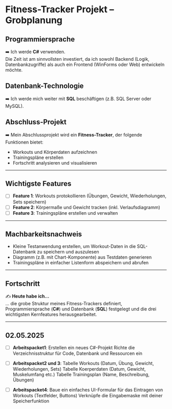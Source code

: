 # Fitness-Tracker Projekt – Grobplanung

## Programmiersprache
➡️ Ich werde **C#** verwenden.  
Die Zeit ist am sinnvollsten investiert, da ich sowohl Backend (Logik, Datenbankzugriffe) als auch ein Frontend (WinForms oder Web) entwickeln möchte.

## Datenbank-Technologie
➡️ Ich werde mich weiter mit **SQL** beschäftigen (z.B. SQL Server oder MySQL).

## Abschluss-Projekt
➡️ Mein Abschlussprojekt wird ein **Fitness-Tracker**, der folgende Funktionen bietet:

- Workouts und Körperdaten aufzeichnen
- Trainingspläne erstellen
- Fortschritt analysieren und visualisieren

---

## Wichtigste Features

- [ ] **Feature 1**: Workouts protokollieren (Übungen, Gewicht, Wiederholungen, Sets speichern)
- [ ] **Feature 2**: Körpermaße und Gewicht tracken (inkl. Verlaufsdiagramm)
- [ ] **Feature 3**: Trainingspläne erstellen und verwalten

---

## Machbarkeitsnachweis

- Kleine Testanwendung erstellen, um Workout-Daten in die SQL-Datenbank zu speichern und auszulesen
- Diagramm (z.B. mit Chart-Komponente) aus Testdaten generieren
- Trainingspläne in einfacher Listenform abspeichern und abrufen

---

## Fortschritt

✍️ **Heute habe ich...**  
... die grobe Struktur meines Fitness-Trackers definiert, Programmiersprache (**C#**) und Datenbank (**SQL**) festgelegt und die drei wichtigsten Kernfeatures herausgearbeitet.

---

## 02.05.2025
- [ ] **Arbeitspacket1**:
Erstellen ein neues C#-Projekt 
Richte die Verzeichnisstruktur für Code, Datenbank und Ressourcen ein

- [ ] **Arbeitspacket2 und 3**:
Tabelle Workouts (Datum, Übung, Gewicht, Wiederholungen, Sets)
Tabelle Koerperdaten (Datum, Gewicht, Muskelumfang etc.)
Tabelle Trainingsplan (Name, Beschreibung, Übungen)


- [ ] **Arbeitspacket4**:
Baue ein einfaches UI-Formular für das Eintragen von Workouts (Textfelder, Buttons)
Verknüpfe die Eingabemaske mit deiner Speicherfunktion


